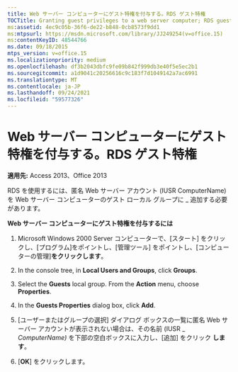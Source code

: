 ```yaml
---
title: Web サーバー コンピューターにゲスト特権を付与する。RDS ゲスト特権
TOCTitle: Granting guest privileges to a web server computer; RDS guest privileges
ms:assetid: 4ec9c05b-36f6-de22-b848-0cb8573f9dd1
ms:mtpsurl: https://msdn.microsoft.com/library/JJ249254(v=office.15)
ms:contentKeyID: 48544766
ms.date: 09/18/2015
mtps_version: v=office.15
ms.localizationpriority: medium
ms.openlocfilehash: df3b2043dbfc9fe09b842f999db3e40f5e5ec2b1
ms.sourcegitcommit: a1d9041c20256616c9c183f7d1049142a7ac6991
ms.translationtype: MT
ms.contentlocale: ja-JP
ms.lasthandoff: 09/24/2021
ms.locfileid: "59577326"
---
```

# <a name="granting-guest-privileges-to-a-web-server-computer-rds-guest-privileges"></a>Web サーバー コンピューターにゲスト特権を付与する。RDS ゲスト特権

**適用先:** Access 2013、Office 2013

RDS を使用するには、匿名 Web サーバー アカウント (IUSR ComputerName) を Web サーバー コンピューターのゲスト ローカル グループに \_ 追加する必要があります。

**Web サーバー コンピューターにゲスト特権を付与するには**

1.  Microsoft Windows 2000 Server コンピューターで、[スタート] をクリックし、[プログラム]をポイントし、[管理ツール] をポイントし、[コンピューターの管理]**をクリックします**。

2.  In the console tree, in **Local Users and Groups**, click **Groups**.

3.  Select the **Guests** local group. From the **Action** menu, choose **Properties**.

4.  In the **Guests Properties** dialog box, click **Add**.

5.  [ユーザーまたはグループの選択] ダイアログ ボックスの一覧に匿名 Web サーバー アカウントが表示されない場合は、その名前 (IUSR \_ *ComputerName)* を下部の空白ボックスに入力し、[追加] をクリック **します**。

6.  [**OK**] をクリックします。

